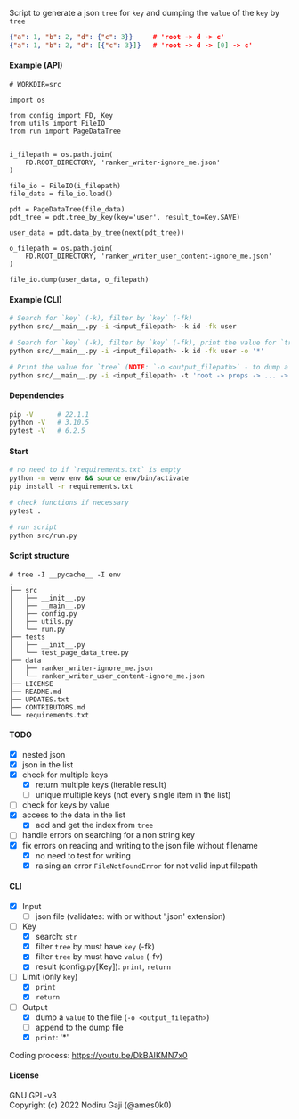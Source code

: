 Script to generate a json `tree` for `key` and dumping the `value` of the `key` by `tree`
```json
{"a": 1, "b": 2, "d": {"c": 3}}		# 'root -> d -> c'
{"a": 1, "b": 2, "d": [{"c": 3}]}	# 'root -> d -> [0] -> c'
```

#### Example (API)
```python3
# WORKDIR=src

import os

from config import FD, Key
from utils import FileIO
from run import PageDataTree


i_filepath = os.path.join(
	FD.ROOT_DIRECTORY, 'ranker_writer-ignore_me.json'
)

file_io = FileIO(i_filepath)
file_data = file_io.load()

pdt = PageDataTree(file_data)
pdt_tree = pdt.tree_by_key(key='user', result_to=Key.SAVE)

user_data = pdt.data_by_tree(next(pdt_tree))

o_filepath = os.path.join(
	FD.ROOT_DIRECTORY, 'ranker_writer_user_content-ignore_me.json'
)

file_io.dump(user_data, o_filepath)
```

#### Example (CLI)
```bash
# Search for `key` (-k), filter by `key` (-fk)
python src/__main__.py -i <input_filepath> -k id -fk user

# Search for `key` (-k), filter by `key` (-fk), print the value for `tree`
python src/__main__.py -i <input_filepath> -k id -fk user -o '*'

# Print the value for `tree` (NOTE: `-o <output_filepath>` - to dump a value)
python src/__main__.py -i <input_filepath> -t 'root -> props -> ... -> user' -o '*'
```

#### Dependencies
```bash
pip -V		# 22.1.1
python -V	# 3.10.5
pytest -V	# 6.2.5
```

#### Start
```bash
# no need to if `requirements.txt` is empty
python -m venv env && source env/bin/activate
pip install -r requirements.txt

# check functions if necessary
pytest .

# run script
python src/run.py
```

#### Script structure
```
# tree -I __pycache__ -I env
.
├── src
│   ├── __init__.py
│   ├── __main__.py
│   ├── config.py
│   ├── utils.py
│   └── run.py
├── tests
│   ├── __init__.py
│   └── test_page_data_tree.py
├── data
│   ├── ranker_writer-ignore_me.json
│   └── ranker_writer_user_content-ignore_me.json
├── LICENSE
├── README.md
├── UPDATES.txt
├── CONTRIBUTORS.md
└── requirements.txt
```

#### TODO
- [x] nested json
- [x] json in the list
- [x] check for multiple keys
	- [x] return multiple keys (iterable result)
	- [ ] unique multiple keys (not every single item in the list)
- [ ] check for keys by value
- [x] access to the data in the list
	- [x] add and get the index from `tree`
- [ ] handle errors on searching for a non string key
- [x] fix errors on reading and writing to the json file without filename
	- [x] no need to test for writing
	- [x] raising an error `FileNotFoundError` for not valid input filepath

#### CLI
- [x] Input
	- [ ] json file (validates: with or without '.json' extension)
- [ ] Key
	- [x] search: `str`
	- [x] filter `tree` by must have `key` (-fk)
	- [x] filter `tree` by must have `value` (-fv)
	- [x] result (config.py[Key]): `print`, `return`
- [ ] Limit (only `key`)
	- [x] `print`
	- [x] `return`
- [ ] Output
	- [x] dump a `value` to the file (`-o <output_filepath>`)
	- [ ] append to the dump file
	- [x] `print`: '\*'

Coding process: https://youtu.be/DkBAIKMN7x0

#### License

GNU GPL-v3
<br />
Copyright (c) 2022 Nodiru Gaji (@ames0k0)

